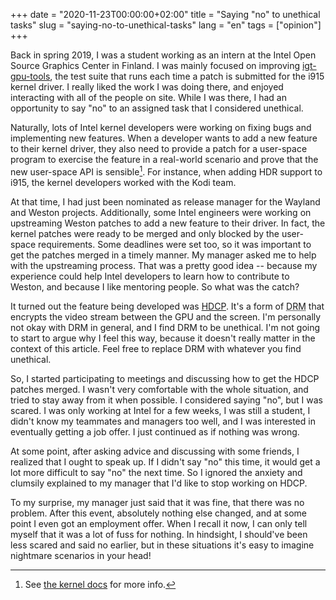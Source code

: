 +++
date = "2020-11-23T00:00:00+02:00"
title = "Saying \"no\" to unethical tasks"
slug = "saying-no-to-unethical-tasks"
lang = "en"
tags = ["opinion"]
+++

Back in spring 2019, I was a student working as an intern at the Intel Open
Source Graphics Center in Finland. I was mainly focused on improving
[igt-gpu-tools], the test suite that runs each time a patch is submitted for
the i915 kernel driver. I really liked the work I was doing there, and enjoyed
interacting with all of the people on site. While I was there, I had an
opportunity to say "no" to an assigned task that I considered unethical.

Naturally, lots of Intel kernel developers were working on fixing bugs and
implementing new features. When a developer wants to add a new feature to their
kernel driver, they also need to provide a patch for a user-space program to
exercise the feature in a real-world scenario and prove that the new user-space
API is sensible[^1]. For instance, when adding HDR support to i915, the kernel
developers worked with the Kodi team.

At that time, I had just been nominated as release manager for the Wayland and
Weston projects. Additionally, some Intel engineers were working on upstreaming
Weston patches to add a new feature to their driver. In fact, the kernel
patches were ready to be merged and only blocked by the user-space
requirements. Some deadlines were set too, so it was important to get the
patches merged in a timely manner. My manager asked me to help with the
upstreaming process. That was a pretty good idea -- because my experience could
help Intel developers to learn how to contribute to Weston, and because I like
mentoring people. So what was the catch?

It turned out the feature being developed was [HDCP]. It's a form of <abbr
title="Digital Restrictions Management">DRM</abbr> that encrypts the video
stream between the GPU and the screen. I'm personally not okay with DRM in
general, and I find DRM to be unethical. I'm not going to start to argue why I
feel this way, because it doesn't really matter in the context of this article.
Feel free to replace DRM with whatever you find unethical.

So, I started participating to meetings and discussing how to get the
HDCP patches merged. I wasn't very comfortable with the whole situation, and
tried to stay away from it when possible. I considered saying "no", but I was
scared. I was only working at Intel for a few weeks, I was still a student, I
didn't know my teammates and managers too well, and I was interested in
eventually getting a job offer. I just continued as if nothing was wrong.

At some point, after asking advice and discussing with some friends, I realized
that I ought to speak up. If I didn't say "no" this time, it would get a lot
more difficult to say "no" the next time. So I ignored the anxiety and clumsily
explained to my manager that I'd like to stop working on HDCP.

To my surprise, my manager just said that it was fine, that there was no
problem. After this event, absolutely nothing else changed, and at some point I
even got an employment offer. When I recall it now, I can only tell myself that
it was a lot of fuss for nothing. In hindsight, I should've been less scared
and said no earlier, but in these situations it's easy to imagine nightmare
scenarios in your head!

[^1]: See [the kernel docs][drm-uapi-reqs] for more info.

[igt-gpu-tools]: https://gitlab.freedesktop.org/drm/igt-gpu-tools/
[drm-uapi-reqs]: https://dri.freedesktop.org/docs/drm/gpu/drm-uapi.html#open-source-userspace-requirements
[HDCP]: https://en.wikipedia.org/wiki/High-bandwidth_Digital_Content_Protection
